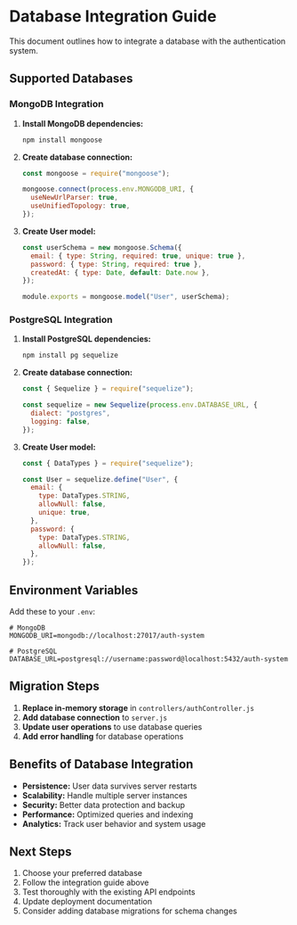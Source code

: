 # Database Integration Guide

This document outlines how to integrate a database with the authentication system.

## Supported Databases

### MongoDB Integration

1. **Install MongoDB dependencies:**

   ```bash
   npm install mongoose
   ```

2. **Create database connection:**

   ```javascript
   const mongoose = require("mongoose");

   mongoose.connect(process.env.MONGODB_URI, {
     useNewUrlParser: true,
     useUnifiedTopology: true,
   });
   ```

3. **Create User model:**

   ```javascript
   const userSchema = new mongoose.Schema({
     email: { type: String, required: true, unique: true },
     password: { type: String, required: true },
     createdAt: { type: Date, default: Date.now },
   });

   module.exports = mongoose.model("User", userSchema);
   ```

### PostgreSQL Integration

1. **Install PostgreSQL dependencies:**

   ```bash
   npm install pg sequelize
   ```

2. **Create database connection:**

   ```javascript
   const { Sequelize } = require("sequelize");

   const sequelize = new Sequelize(process.env.DATABASE_URL, {
     dialect: "postgres",
     logging: false,
   });
   ```

3. **Create User model:**

   ```javascript
   const { DataTypes } = require("sequelize");

   const User = sequelize.define("User", {
     email: {
       type: DataTypes.STRING,
       allowNull: false,
       unique: true,
     },
     password: {
       type: DataTypes.STRING,
       allowNull: false,
     },
   });
   ```

## Environment Variables

Add these to your `.env`:

```env
# MongoDB
MONGODB_URI=mongodb://localhost:27017/auth-system

# PostgreSQL
DATABASE_URL=postgresql://username:password@localhost:5432/auth-system
```

## Migration Steps

1. **Replace in-memory storage** in `controllers/authController.js`
2. **Add database connection** to `server.js`
3. **Update user operations** to use database queries
4. **Add error handling** for database operations

## Benefits of Database Integration

- **Persistence:** User data survives server restarts
- **Scalability:** Handle multiple server instances
- **Security:** Better data protection and backup
- **Performance:** Optimized queries and indexing
- **Analytics:** Track user behavior and system usage

## Next Steps

1. Choose your preferred database
2. Follow the integration guide above
3. Test thoroughly with the existing API endpoints
4. Update deployment documentation
5. Consider adding database migrations for schema changes
